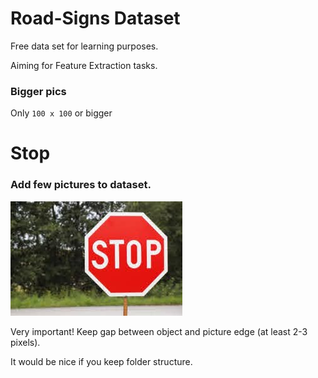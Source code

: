 # Road-Signs Dataset
Free data set for learning purposes. 

Aiming for Feature Extraction tasks.

### Bigger pics
Only `100 x 100` or bigger

# Stop
### Add few pictures to dataset.
![Picture](stop.png)

Very important! Keep gap between object and picture edge (at least 2-3 pixels).

It would be nice if you keep folder structure.
